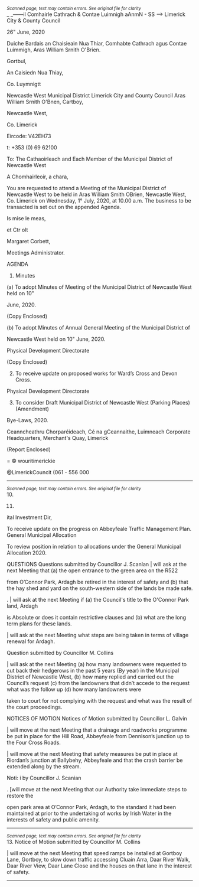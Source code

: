 *<small>Scanned page, text may contain errors. See original file for clarity</small>*  
_ _——il Comhairle Cathrach
& Contae Luimnigh
aAnmN - SS
—> Limerick City
& County Council

26" June, 2020

Duiche Bardais an Chaisieain Nua Thiar,
Comhabte Cathrach agus Contae Luimmigh,
Aras William Srnith O'Brien.

Gortbul,

An Caisiedn Nua Thiay,

Co. Luymnigtt

Newcastle West Municipal District
Limerick City and County Council
Aras William Srnith O'Bnen,
Cartboy,

Newcastle West,

Co. Limerick

Eircode: V42EH73

t: +353 (0) 69 62100

To: The Cathaoirleach and Each Member of the Municipal District of Newcastle West

A Chomhairleoir, a chara,

You are requested to attend a Meeting of the Municipal District of Newcastle West to be held
in Aras William Smith OBrien, Newcastle West, Co. Limerick on Wednesday, 1° July, 2020, at
10.00 a.m. The business to be transacted is set out on the appended Agenda.

Is mise le meas,

et Ctr olt

Margaret Corbett,

Meetings Administrator.

AGENDA

1. Minutes

(a) To adopt Minutes of Meeting of the Municipal District of Newcastle West held on 10"

June, 2020.

(Copy Enclosed)

(b) To adopt Minutes of Annual General Meeting of the Municipal District of

Newcastle West held on 10" June, 2020.

Physical Development Directorate

(Copy Enclosed)

2. To receive update on proposed works for Ward’s Cross and Devon Cross.

Physical Development Directorate

3. To consider Draft Municipal District of Newcastle West (Parking Places)(Amendment)

Bye-Laws, 2020.

Ceanncheathru Chorparéideach, Cé na gCeannaithe, Luimneach
Corporate Headquarters, Merchant's Quay, Limerick

(Report Enclosed)

=
© wouritimerickie

@LimerickCouncit
(061 - 556 000

---
*<small>Scanned page, text may contain errors. See original file for clarity</small>*  
10.

11.

ital Investment Dir,

To receive update on the progress on Abbeyfeale Traffic Management Plan.
General Municipal Allocation

To review position in relation to allocations under the General Municipal Allocation 2020.

QUESTIONS
Questions submitted by Councillor J. Scanlan
| will ask at the next Meeting that (a) the open entrance to the green area on the R522

from O’Connor Park, Ardagh be retired in the interest of safety and (b) that the hay shed
and yard on the south-western side of the lands be made safe.

. | will ask at the next Meeting if (a) the Council's title to the O'Connor Park land, Ardagh

is Absolute or does it contain restrictive clauses and (b) what are the long term plans for
these lands.

| will ask at the next Meeting what steps are being taken in terms of village renewal for
Ardagh.

Question submitted by Councillor M. Collins

| will ask at the next Meeting (a) how many landowners were requested to cut back their
hedgerows in the past 5 years (By year) in the Municipal District of Newcastle West, (b)
how many replied and carried out the Council’s request (c) from the landowners that
didn’t accede to the request what was the follow up (d) how many landowners were

taken to court for not complying with the request and what was the result of the court
proceedings.

NOTICES OF MOTION
Notices of Motion submitted by Councillor L. Galvin

| will move at the next Meeting that a drainage and roadworks programme be put in place
for the Hill Road, Abbeyfeale from Dennison’s junction up to the Four Cross Roads.

| will move at the next Meeting that safety measures be put in place at Riordan’s junction
at Ballybehy, Abbeyfeale and that the crash barrier be extended along by the stream.

Noti: i by Councillor J. Scanian

. [will move at the next Meeting that our Authority take immediate steps to restore the

open park area at O’Connor Park, Ardagh, to the standard it had been maintained at prior
to the undertaking of works by Irish Water in the interests of safety and public amenity.

---
*<small>Scanned page, text may contain errors. See original file for clarity</small>*  
13. Notice of Motion submitted by Councillor M. Collins

| will move at the next Meeting that speed ramps be installed at Gortboy Lane, Gortboy,
to slow down traffic accessing Cluain Arra, Daar River Walk, Daar River View, Daar Lane
Close and the houses on that lane in the interest of safety.

---
